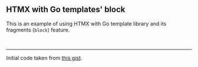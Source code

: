 ## HTMX with Go templates' block

This is an example of using HTMX with Go template library and its fragments (`block`) feature.

<br/>

---

Initial code taken from [this gist](https://gist.github.com/benpate/f92b77ea9b3a8503541eb4b9eb515d8a).
